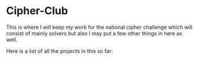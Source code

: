 # Cipher-Club

This is where I will keep my work for the national cipher challenge which will consist of mainly solvers but also I may put a few other things in here as well.

Here is a list of all the projects in this so far:
